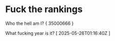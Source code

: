 # Fuck the rankings

Who the hell am I?
{ 35000666 }

What fucking year is it?
[ 2025-05-26T01:16:40Z ]
